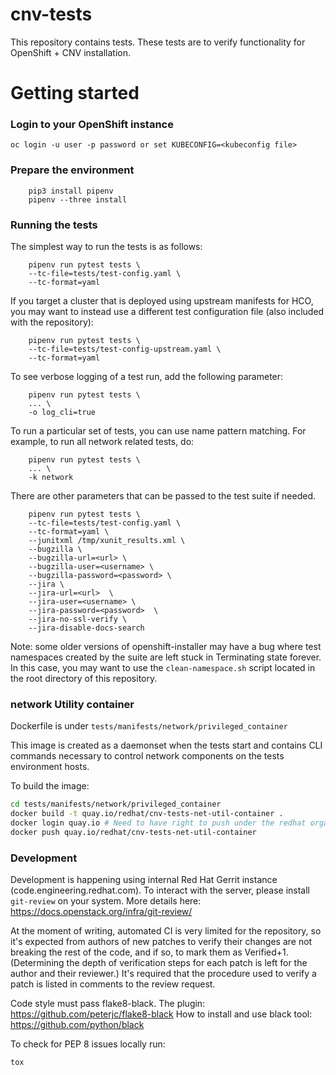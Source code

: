 # cnv-tests
This repository contains tests. These tests are to verify functionality for OpenShift + CNV installation.

# Getting started
### Login to your OpenShift instance
```
oc login -u user -p password or set KUBECONFIG=<kubeconfig file>
```
### Prepare the environment
```
    pip3 install pipenv
    pipenv --three install
```
### Running the tests

The simplest way to run the tests is as follows:
```
    pipenv run pytest tests \
    --tc-file=tests/test-config.yaml \
    --tc-format=yaml
```

If you target a cluster that is deployed using upstream manifests for HCO, you
may want to instead use a different test configuration file (also included with
the repository):
```
    pipenv run pytest tests \
    --tc-file=tests/test-config-upstream.yaml \
    --tc-format=yaml
```

To see verbose logging of a test run, add the following parameter:
```
    pipenv run pytest tests \
    ... \
    -o log_cli=true
```

To run a particular set of tests, you can use name pattern matching. For
example, to run all network related tests, do:
```
    pipenv run pytest tests \
    ... \
    -k network
```

There are other parameters that can be passed to the test suite if needed.

```
    pipenv run pytest tests \
    --tc-file=tests/test-config.yaml \
    --tc-format=yaml \
    --junitxml /tmp/xunit_results.xml \
    --bugzilla \
    --bugzilla-url=<url> \
    --bugzilla-user=<username> \
    --bugzilla-password=<password> \
    --jira \
    --jira-url=<url>  \
    --jira-user=<username> \
    --jira-password=<password>  \
    --jira-no-ssl-verify \
    --jira-disable-docs-search
```

Note: some older versions of openshift-installer may have a bug where test
namespaces created by the suite are left stuck in Terminating state forever. In
this case, you may want to use the `clean-namespace.sh` script located in the
root directory of this repository.

### network Utility container

Dockerfile is under `tests/manifests/network/privileged_container`

This image is created as a daemonset when the tests start and contains CLI commands
necessary to control network components on the tests environment hosts.

To build the image:
```bash
cd tests/manifests/network/privileged_container
docker build -t quay.io/redhat/cnv-tests-net-util-container .
docker login quay.io # Need to have right to push under the redhat organization
docker push quay.io/redhat/cnv-tests-net-util-container
```

### Development

Development is happening using internal Red Hat Gerrit instance
(code.engineering.redhat.com). To interact with the server, please install
`git-review` on your system. More details here:
https://docs.openstack.org/infra/git-review/

At the moment of writing, automated CI is very limited for the repository, so
it's expected from authors of new patches to verify their changes are not
breaking the rest of the code, and if so, to mark them as Verified+1.
(Determining the depth of verification steps for each patch is left for the
author and their reviewer.) It's required that the procedure used to verify a
patch is listed in comments to the review request.


Code style must pass flake8-black.
The plugin: https://github.com/peterjc/flake8-black
How to install and use black tool: https://github.com/python/black

To check for PEP 8 issues locally run:
```
tox
```
